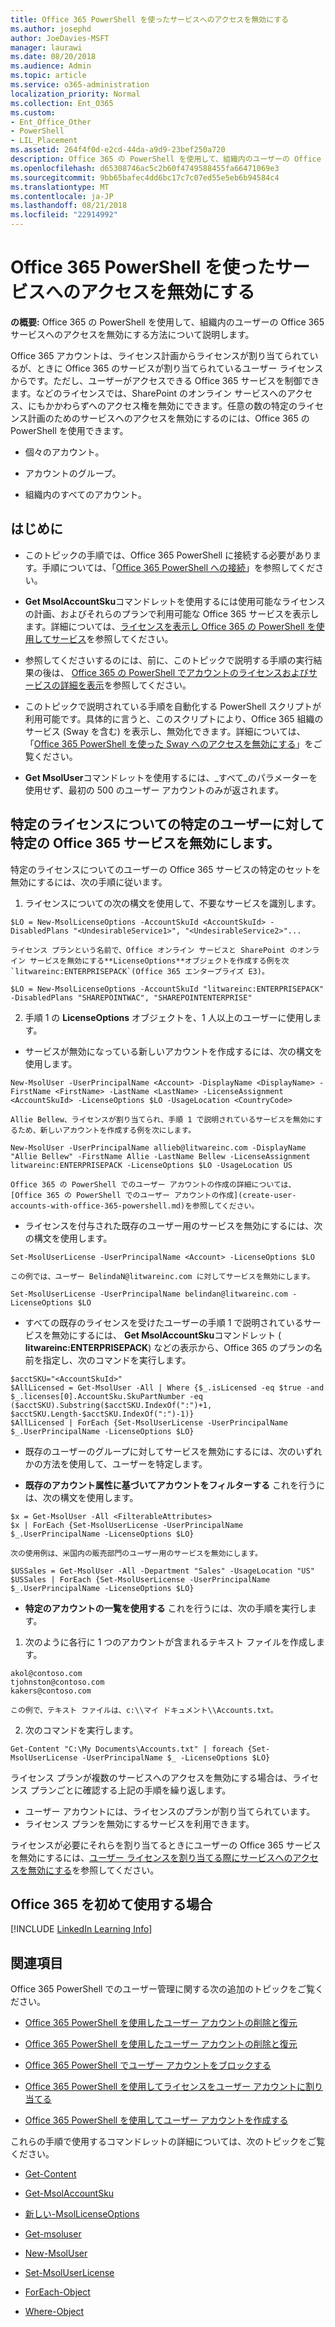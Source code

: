 ```yaml
---
title: Office 365 PowerShell を使ったサービスへのアクセスを無効にする
ms.author: josephd
author: JoeDavies-MSFT
manager: laurawi
ms.date: 08/20/2018
ms.audience: Admin
ms.topic: article
ms.service: o365-administration
localization_priority: Normal
ms.collection: Ent_O365
ms.custom:
- Ent_Office_Other
- PowerShell
- LIL_Placement
ms.assetid: 264f4f0d-e2cd-44da-a9d9-23bef250a720
description: Office 365 の PowerShell を使用して、組織内のユーザーの Office 365 サービスへのアクセスを無効にする方法について説明します。
ms.openlocfilehash: d65308746ac5c2b60f4749588455fa66471069e3
ms.sourcegitcommit: 9bb65bafec4dd6bc17c7c07ed55e5eb6b94584c4
ms.translationtype: MT
ms.contentlocale: ja-JP
ms.lasthandoff: 08/21/2018
ms.locfileid: "22914992"
---
```

# <a name="disable-access-to-services-with-office-365-powershell"></a>Office 365 PowerShell を使ったサービスへのアクセスを無効にする

**の概要:** Office 365 の PowerShell を使用して、組織内のユーザーの Office 365 サービスへのアクセスを無効にする方法について説明します。
  
Office 365 アカウントは、ライセンス計画からライセンスが割り当てられているが、ときに Office 365 のサービスが割り当てられているユーザー ライセンスからです。ただし、ユーザーがアクセスできる Office 365 サービスを制御できます。などのライセンスでは、SharePoint のオンライン サービスへのアクセス、にもかかわらずへのアクセス権を無効にできます。任意の数の特定のライセンス計画のためのサービスへのアクセスを無効にするのには、Office 365 の PowerShell を使用できます。

- 個々のアカウント。
    
- アカウントのグループ。
    
- 組織内のすべてのアカウント。
    
## <a name="before-you-begin"></a>はじめに
<a name="RTT"> </a>

- このトピックの手順では、Office 365 PowerShell に接続する必要があります。手順については、「[Office 365 PowerShell への接続](connect-to-office-365-powershell.md)」を参照してください。
    
- **Get MsolAccountSku**コマンドレットを使用するには使用可能なライセンスの計画、およびそれらのプランで利用可能な Office 365 サービスを表示します。詳細については、[ライセンスを表示し Office 365 の PowerShell を使用してサービス](view-licenses-and-services-with-office-365-powershell.md)を参照してください。
    
- 参照してくださいするのには、前に、このトピックで説明する手順の実行結果の後は、 [Office 365 の PowerShell でアカウントのライセンスおよびサービスの詳細を表示](view-account-license-and-service-details-with-office-365-powershell.md)を参照してください。
    
- このトピックで説明されている手順を自動化する PowerShell スクリプトが利用可能です。具体的に言うと、このスクリプトにより、Office 365 組織のサービス (Sway を含む) を表示し、無効化できます。詳細については、「[Office 365 PowerShell を使った Sway へのアクセスを無効にする](disable-access-to-sway-with-office-365-powershell.md)」をご覧ください。
    
- **Get MsolUser**コマンドレットを使用するには、_すべて_のパラメーターを使用せず、最初の 500 のユーザー アカウントのみが返されます。
    
## <a name="disable-specific-office-365-services-for-specific-users-for-a-specific-licensing-plan"></a>特定のライセンスについての特定のユーザーに対して特定の Office 365 サービスを無効にします。
  
特定のライセンスについてのユーザーの Office 365 サービスの特定のセットを無効にするには、次の手順に従います。
  
1. ライセンスについての次の構文を使用して、不要なサービスを識別します。
    
  ```
  $LO = New-MsolLicenseOptions -AccountSkuId <AccountSkuId> -DisabledPlans "<UndesirableService1>", "<UndesirableService2>"...
  ```

    ライセンス プランという名前で、Office オンライン サービスと SharePoint のオンライン サービスを無効にする**LicenseOptions**オブジェクトを作成する例を次`litwareinc:ENTERPRISEPACK`(Office 365 エンタープライズ E3)。
    
  ```
  $LO = New-MsolLicenseOptions -AccountSkuId "litwareinc:ENTERPRISEPACK" -DisabledPlans "SHAREPOINTWAC", "SHAREPOINTENTERPRISE"
  ```

2. 手順 1 の **LicenseOptions** オブジェクトを、1 人以上のユーザーに使用します。
    
  - サービスが無効になっている新しいアカウントを作成するには、次の構文を使用します。
    
  ```
  New-MsolUser -UserPrincipalName <Account> -DisplayName <DisplayName> -FirstName <FirstName> -LastName <LastName> -LicenseAssignment <AccountSkuId> -LicenseOptions $LO -UsageLocation <CountryCode>
  ```

    Allie Bellew、ライセンスが割り当てられ、手順 1 で説明されているサービスを無効にするため、新しいアカウントを作成する例を次にします。
    
  ```
  New-MsolUser -UserPrincipalName allieb@litwareinc.com -DisplayName "Allie Bellew" -FirstName Allie -LastName Bellew -LicenseAssignment litwareinc:ENTERPRISEPACK -LicenseOptions $LO -UsageLocation US
  ```

    Office 365 の PowerShell でのユーザー アカウントの作成の詳細については、 [Office 365 の PowerShell でのユーザー アカウントの作成](create-user-accounts-with-office-365-powershell.md)を参照してください。
    
  - ライセンスを付与された既存のユーザー用のサービスを無効にするには、次の構文を使用します。
    
  ```
  Set-MsolUserLicense -UserPrincipalName <Account> -LicenseOptions $LO
  ```

    この例では、ユーザー BelindaN@litwareinc.com に対してサービスを無効にします。
    
  ```
  Set-MsolUserLicense -UserPrincipalName belindan@litwareinc.com -LicenseOptions $LO
  ```

  - すべての既存のライセンスを受けたユーザーの手順 1 で説明されているサービスを無効にするには、 **Get MsolAccountSku**コマンドレット ( **litwareinc:ENTERPRISEPACK**) などの表示から、Office 365 のプランの名前を指定し、次のコマンドを実行します。
    
  ```
  $acctSKU="<AccountSkuId>"
  $AllLicensed = Get-MsolUser -All | Where {$_.isLicensed -eq $true -and $_.licenses[0].AccountSku.SkuPartNumber -eq ($acctSKU).Substring($acctSKU.IndexOf(":")+1, $acctSKU.Length-$acctSKU.IndexOf(":")-1)}
  $AllLicensed | ForEach {Set-MsolUserLicense -UserPrincipalName $_.UserPrincipalName -LicenseOptions $LO}
  ```

  - 既存のユーザーのグループに対してサービスを無効にするには、次のいずれかの方法を使用して、ユーザーを特定します。
    
  - **既存のアカウント属性に基づいてアカウントをフィルターする** これを行うには、次の構文を使用します。
    
  ```
  $x = Get-MsolUser -All <FilterableAttributes>
  $x | ForEach {Set-MsolUserLicense -UserPrincipalName $_.UserPrincipalName -LicenseOptions $LO}
  ```

    次の使用例は、米国内の販売部門のユーザー用のサービスを無効にします。
    
  ```
  $USSales = Get-MsolUser -All -Department "Sales" -UsageLocation "US"
  $USSales | ForEach {Set-MsolUserLicense -UserPrincipalName $_.UserPrincipalName -LicenseOptions $LO}
  ```

  - **特定のアカウントの一覧を使用する** これを行うには、次の手順を実行します。
    
1. 次のように各行に 1 つのアカウントが含まれるテキスト ファイルを作成します。
    
  ```
  akol@contoso.com
  tjohnston@contoso.com
  kakers@contoso.com
  ```

    この例で、テキスト ファイルは、c:\\マイ ドキュメント\\Accounts.txt。
    
2. 次のコマンドを実行します。
    
  ```
  Get-Content "C:\My Documents\Accounts.txt" | foreach {Set-MsolUserLicense -UserPrincipalName $_ -LicenseOptions $LO}
  ```

ライセンス プランが複数のサービスへのアクセスを無効にする場合は、ライセンス プランごとに確認する上記の手順を繰り返します。

- ユーザー アカウントには、ライセンスのプランが割り当てられています。
- ライセンス プランを無効にするサービスを利用できます。

ライセンスが必要にそれらを割り当てるときにユーザーの Office 365 サービスを無効にするには、[ユーザー ライセンスを割り当てる際にサービスへのアクセスを無効にする](disable-access-to-services-while-assigning-user-licenses.md)を参照してください。


## <a name="new-to-office-365"></a>Office 365 を初めて使用する場合
<a name="LinkedIn"> </a>

[!INCLUDE [LinkedIn Learning Info](../common/office/linkedin-learning-info.md)]
   
## <a name="see-also"></a>関連項目
<a name="SeeAlso"> </a>

Office 365 PowerShell でのユーザー管理に関する次の追加のトピックをご覧ください。
  
- [Office 365 PowerShell を使用したユーザー アカウントの削除と復元](delete-and-restore-user-accounts-with-office-365-powershell.md)
    
- [Office 365 PowerShell を使用したユーザー アカウントの削除と復元](delete-and-restore-user-accounts-with-office-365-powershell.md)
    
- [Office 365 PowerShell でユーザー アカウントをブロックする](block-user-accounts-with-office-365-powershell.md)
    
- [Office 365 PowerShell を使用してライセンスをユーザー アカウントに割り当てる](assign-licenses-to-user-accounts-with-office-365-powershell.md)
    
- [Office 365 PowerShell を使用してユーザー アカウントを作成する](create-user-accounts-with-office-365-powershell.md)
    
これらの手順で使用するコマンドレットの詳細については、次のトピックをご覧ください。
  
- [Get-Content](https://go.microsoft.com/fwlink/p/?LinkId=289917)
    
- [Get-MsolAccountSku](https://go.microsoft.com/fwlink/p/?LinkId=691549)
    
- [新しい-MsolLicenseOptions](https://go.microsoft.com/fwlink/p/?LinkId=691546)
    
- [Get-msoluser](https://go.microsoft.com/fwlink/p/?LinkId=691543)
    
- [New-MsolUser](https://go.microsoft.com/fwlink/p/?LinkId=691547)
    
- [Set-MsolUserLicense](https://go.microsoft.com/fwlink/p/?LinkId=691548)
    
- [ForEach-Object](https://go.microsoft.com/fwlink/p/?LinkId=113300)
    
- [Where-Object](https://go.microsoft.com/fwlink/p/?LinkId=113423)
    
  

